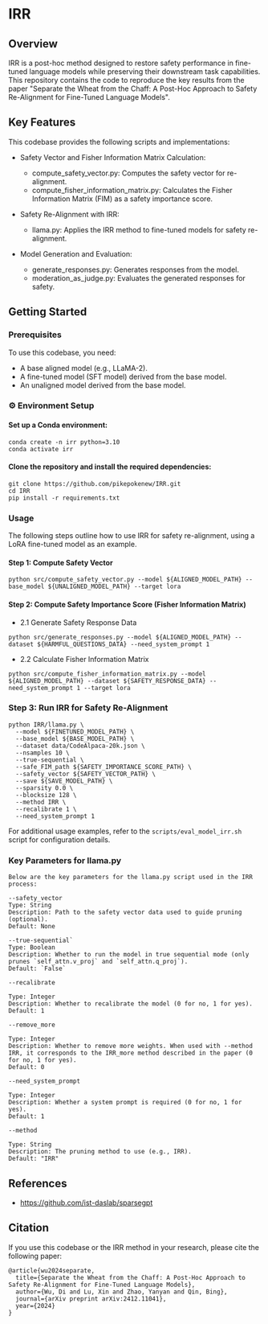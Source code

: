 # IRR

## Overview

IRR is a post-hoc method designed to restore safety performance in fine-tuned language models while preserving their downstream task capabilities. This repository contains the code to reproduce the key results from the paper "Separate the Wheat from the Chaff: A Post-Hoc Approach to Safety Re-Alignment for Fine-Tuned Language Models".

## Key Features
This codebase provides the following scripts and implementations:

* Safety Vector and Fisher Information Matrix Calculation:
  * compute_safety_vector.py: Computes the safety vector for re-alignment.
  * compute_fisher_information_matrix.py: Calculates the Fisher Information Matrix (FIM) as a safety importance score.

* Safety Re-Alignment with IRR:
  * llama.py: Applies the IRR method to fine-tuned models for safety re-alignment.

* Model Generation and Evaluation:
  * generate_responses.py: Generates responses from the model.
  * moderation_as_judge.py: Evaluates the generated responses for safety.

## Getting Started
### Prerequisites

To use this codebase, you need:

* A base aligned model (e.g., LLaMA-2).
* A fine-tuned model (SFT model) derived from the base model.
* An unaligned model derived from the base model.

### ⚙️ Environment Setup
#### Set up a Conda environment:
```
conda create -n irr python=3.10
conda activate irr
```

#### Clone the repository and install the required dependencies:
```
git clone https://github.com/pikepokenew/IRR.git
cd IRR
pip install -r requirements.txt
```

### Usage

The following steps outline how to use IRR for safety re-alignment, using a LoRA fine-tuned model as an example.

#### Step 1: Compute Safety Vector

```
python src/compute_safety_vector.py --model ${ALIGNED_MODEL_PATH} --base_model ${UNALIGNED_MODEL_PATH} --target lora
```

#### Step 2: Compute Safety Importance Score (Fisher Information Matrix)

* 2.1 Generate Safety Response Data

```
python src/generate_responses.py --model ${ALIGNED_MODEL_PATH} --dataset ${HARMFUL_QUESTIONS_DATA} --need_system_prompt 1
```

* 2.2 Calculate Fisher Information Matrix
```
python src/compute_fisher_information_matrix.py --model ${ALIGNED_MODEL_PATH} --dataset ${SAFETY_RESPONSE_DATA} --need_system_prompt 1 --target lora
```

### Step 3: Run IRR for Safety Re-Alignment
```
python IRR/llama.py \
  --model ${FINETUNED_MODEL_PATH} \
  --base_model ${BASE_MODEL_PATH} \
  --dataset data/CodeAlpaca-20k.json \
  --nsamples 10 \
  --true-sequential \
  --safe_FIM_path ${SAFETY_IMPORTANCE_SCORE_PATH} \
  --safety_vector ${SAFETY_VECTOR_PATH} \
  --save ${SAVE_MODEL_PATH} \
  --sparsity 0.0 \
  --blocksize 128 \
  --method IRR \
  --recalibrate 1 \
  --need_system_prompt 1
```
For additional usage examples, refer to the ```scripts/eval_model_irr.sh``` script for configuration details.

### Key Parameters for llama.py
```
Below are the key parameters for the llama.py script used in the IRR process:

--safety_vector  
Type: String  
Description: Path to the safety vector data used to guide pruning (optional).  
Default: None

--true-sequential`
Type: Boolean
Description: Whether to run the model in true sequential mode (only prunes `self_attn.v_proj` and `self_attn.q_proj`).
Default: `False`

--recalibrate  

Type: Integer  
Description: Whether to recalibrate the model (0 for no, 1 for yes).  
Default: 1

--remove_more  

Type: Integer  
Description: Whether to remove more weights. When used with --method IRR, it corresponds to the IRR_more method described in the paper (0 for no, 1 for yes).  
Default: 0

--need_system_prompt  

Type: Integer  
Description: Whether a system prompt is required (0 for no, 1 for yes).  
Default: 1

--method  

Type: String  
Description: The pruning method to use (e.g., IRR).  
Default: "IRR"
```

## References
* https://github.com/ist-daslab/sparsegpt


## Citation
If you use this codebase or the IRR method in your research, please cite the following paper:
```
@article{wu2024separate,
  title={Separate the Wheat from the Chaff: A Post-Hoc Approach to Safety Re-Alignment for Fine-Tuned Language Models},
  author={Wu, Di and Lu, Xin and Zhao, Yanyan and Qin, Bing},
  journal={arXiv preprint arXiv:2412.11041},
  year={2024}
}
```